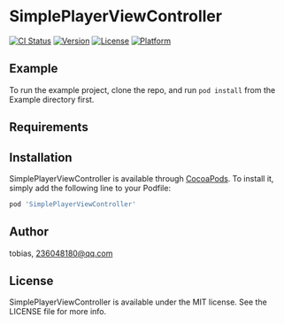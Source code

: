 # SimplePlayerViewController

[![CI Status](https://img.shields.io/travis/ssTaoz/SimplePlayerViewController.svg?style=flat)](https://travis-ci.org/ssTaoz/SimplePlayerViewController)
[![Version](https://img.shields.io/cocoapods/v/SimplePlayerViewController.svg?style=flat)](https://cocoapods.org/pods/SimplePlayerViewController)
[![License](https://img.shields.io/cocoapods/l/SimplePlayerViewController.svg?style=flat)](https://cocoapods.org/pods/SimplePlayerViewController)
[![Platform](https://img.shields.io/cocoapods/p/SimplePlayerViewController.svg?style=flat)](https://cocoapods.org/pods/SimplePlayerViewController)

## Example

To run the example project, clone the repo, and run `pod install` from the Example directory first.

## Requirements

## Installation

SimplePlayerViewController is available through [CocoaPods](https://cocoapods.org). To install
it, simply add the following line to your Podfile:

```ruby
pod 'SimplePlayerViewController'
```

## Author

tobias, 236048180@qq.com

## License

SimplePlayerViewController is available under the MIT license. See the LICENSE file for more info.
